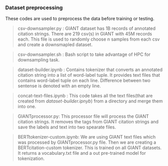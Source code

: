 ### Dataset preprocessing
These codes are used to preprocess the data before training or testing.

> csv-downsampler.py :
GIANT dataset has 1B records of annotated citation strings. There are 219 csv(s) in GIANT with 45M records each. This file is used to randomly choose n samples from each csv and create a downsmapled dataset.

> csv-downsampler.sh :
Bash script to take advantage of HPC for downsampling task.

> dataset-builder.ipynb :
Contains tokenizer that converts an annotated citation string into a list of word-label tuple. It provides text files that contains word-label tuple on each line. Difference between two sentense is denoted with an empty line.

> concat-text-files.ipynb :
This code takes all the text files(that are created from *dataset-builder.ipnyb*) from a directory and merge them into one.

> GIANTprocessor.py:
This processor file will process the GIANT citation strings. It removes the tags from GIANT citation strings and save the labels and text into two spearate files.

>BERTtokenizer-custom.ipynb:
We are using GIANT text files which was processed by GIANTprocessor.py file. Then we are creating a BERTcitation-custom tokenizer. This is trained on all GIANT datasets. It returns a vocabulary.txt file and a out pre-trained model for tokenization.



